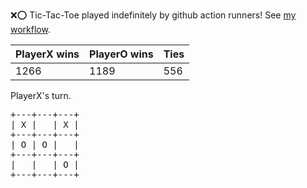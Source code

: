 :x::o: Tic-Tac-Toe played indefinitely by github action runners! See [my workflow](.github/workflows/play.yaml).

|PlayerX wins|PlayerO wins|Ties|
|-|-|-|
|1266|1189|556|

PlayerX's turn.

<pre>
+---+---+---+
| X |   | X |
+---+---+---+
| O | O |   |
+---+---+---+
|   |   | O |
+---+---+---+
</pre>